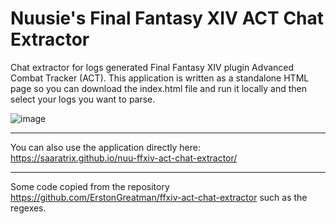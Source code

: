 # Nuusie's Final Fantasy XIV  ACT Chat Extractor
Chat extractor for logs generated Final Fantasy XIV plugin Advanced Combat Tracker (ACT).
This application is written as a standalone HTML page so you can download the index.html file and run it locally and then select your logs you want to parse.

![image](https://user-images.githubusercontent.com/16946048/132107171-09f62cfd-3a3b-43a2-ac67-62d1fb64491c.png)

----
You can also use the application directly here: https://saaratrix.github.io/nuu-ffxiv-act-chat-extractor/ 

----
Some code copied from the repository https://github.com/ErstonGreatman/ffxiv-act-chat-extractor such as the regexes.

